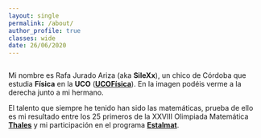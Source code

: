 ```yaml
---
layout: single
permalink: /about/
author_profile: true
classes: wide
date: 26/06/2020
---
```


<figure style="width: 30%" class="align-right">
  <img src="{{ site.url }}{{ site.baseurl }}/assets/images/yo1.jpg" alt="">
</figure>

Mi nombre es Rafa Jurado Ariza (aka **SileXx**), un chico de Córdoba que estudia **Física** en la **UCO** ([**UCOFísica**](https://www.uco.es/ciencias/es/grado-fisica/)). En la imagen podéis verme a la derecha junto a mi hermano.

El talento que siempre he tenido han sido las matemáticas, prueba de ello es mi resultado entre los 25 primeros de la XXVIII Olimpiada Matemática 
[**Thales**](https://thales.cica.es/cordoba/sites/thales.cica.es.cordoba/files/25primeros_XXVIII.pdf) y mi participación en el programa [**Estalmat**](https://es.wikipedia.org/wiki/ESTALMAT).

